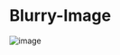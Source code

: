 # Blurry-Image

![image](https://user-images.githubusercontent.com/72852725/196060790-2b51d987-9678-438d-b957-b68387a0116f.png)
